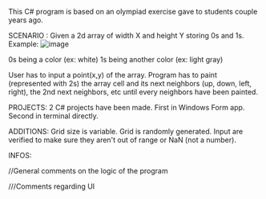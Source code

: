 This C# program is based on an olympiad exercise gave to students couple years ago.


SCENARIO :
Given a 2d array of width X and height Y storing 0s and 1s.
Example:
![image](https://user-images.githubusercontent.com/33300046/153735709-d00683d7-dd09-4abe-93ad-4c159993a071.png)

0s being a color (ex: white)
1s being another color (ex: light gray)

User has to input a point(x,y) of the array. 
Program has to paint (represented with 2s) the array cell and its next neighbors (up, down, left, right),
the 2nd next neighbors, etc until every neighbors have been painted.


PROJECTS:
2 C# projects have been made.
First in Windows Form app.
Second in terminal directly.


ADDITIONS:
Grid size is variable.
Grid is randomly generated.
Input are verified to make sure they aren't out of range or NaN (not a number).


INFOS:

//General comments on the logic of the program

///Comments regarding UI 
